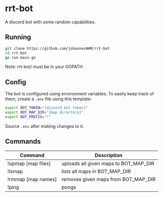 # rrt-bot
A discord bot with some random capabilities.

## Running
```sh
git clone https://github.com/johannesHHM/rrt-bot
cd rrt-bot
go run main.go
```
Note: rrt-bot/ must be in your GOPATH

## Config
The bot is configured using environment variables.
To easily keep track of them, create a `.env` file using this template:
```sh
export BOT_TOKEN="[discord bot token]"
export BOT_MAP_DIR="[map directory]"
export BOT_PREFIX="!"
```
Source `.env` after making changes to it.

## Commands
| Command              | Description                                                   |
|----------------------|---------------------------------------------------------------|
| !upmap [map files]   | uploads all given maps to BOT_MAP_DIR                         |
| !lsmap               | lists all maps in BOT_MAP_DIR                                 |
| !rmmap [map names]   | removes given maps from BOT_MAP_DIR                           |
| !ping                | pongs                                                         |
